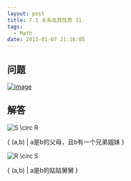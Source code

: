 ```yaml
---
layout: post
title: 7.1 关系及其性质 31
tags:
  - Math
date: 2013-01-07 21:16:05
---
```


## 问题

[![image](http://freewind.me/wp-content/uploads/2013/01/image_thumb137.png "image")](http://freewind.me/wp-content/uploads/2013/01/image136.png)

## 解答

![S \circ R](http://chart.apis.google.com/chart?cht=tx&chs=1x0&chf=bg,s,FFFFFF00&chco=000000&chl=S%20%5Ccirc%20R)

{ (a,b) | a是b的父母，且b有一个兄弟姐妹 }

![R \circ S](http://chart.apis.google.com/chart?cht=tx&chs=1x0&chf=bg,s,FFFFFF00&chco=000000&chl=R%20%5Ccirc%20S)

{ (a,b) |  a是b的姑姑舅舅 }